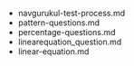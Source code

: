 - navgurukul-test-process.md
- pattern-questions.md
- percentage-questions.md
- linearequation_question.md
- linear-equation.md
